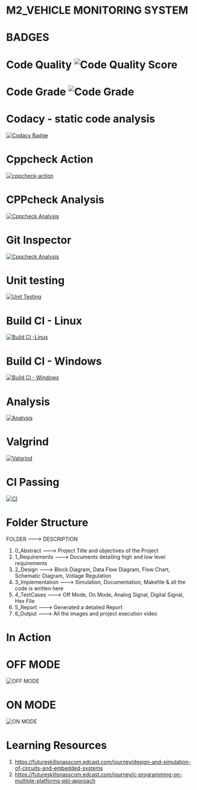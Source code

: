 # M2_VEHICLE MONITORING SYSTEM
# BADGES
# Code Quality ![Code Quality Score](https://api.codiga.io/project/33007/score/svg)
# Code Grade ![Code Grade](https://api.codiga.io/project/33007/status/svg)

# Codacy - static code analysis
[![Codacy Badge](https://app.codacy.com/project/badge/Grade/d06082f2f69a499596919c542955734b)](https://www.codacy.com/gh/SanjanaGireesh/M2_Vechicle-Monitoring-System/dashboard?utm_source=github.com&amp;utm_medium=referral&amp;utm_content=SanjanaGireesh/M2_Vechicle-Monitoring-System&amp;utm_campaign=Badge_Grade)
# Cppcheck Action
[![cppcheck-action](https://github.com/SanjanaGireesh/M2_Vechicle-Monitoring-System/actions/workflows/cppcheck-action.yml/badge.svg)](https://github.com/SanjanaGireesh/M2_Vechicle-Monitoring-System/actions/workflows/cppcheck-action.yml)
# CPPcheck Analysis
[![Cppcheck Analysis](https://github.com/SanjanaGireesh/M2_Vechicle-Monitoring-System/actions/workflows/Cppcheck%20Analysis.yml/badge.svg)](https://github.com/SanjanaGireesh/M2_Vechicle-Monitoring-System/actions/workflows/Cppcheck%20Analysis.yml)
# Git Inspector
[![Cppcheck Analysis](https://github.com/SanjanaGireesh/M2_Vechicle-Monitoring-System/actions/workflows/Cppcheck%20Analysis.yml/badge.svg)](https://github.com/SanjanaGireesh/M2_Vechicle-Monitoring-System/actions/workflows/Cppcheck%20Analysis.yml)
# Unit testing
[![Unit Testing](https://github.com/SanjanaGireesh/M2_Vechicle-Monitoring-System/actions/workflows/unit-test.yml/badge.svg)](https://github.com/SanjanaGireesh/M2_Vechicle-Monitoring-System/actions/workflows/unit-test.yml)
# Build CI - Linux
[![Build CI -Linux](https://github.com/SanjanaGireesh/M2_Vechicle-Monitoring-System/actions/workflows/Build_Linux.yml/badge.svg)](https://github.com/SanjanaGireesh/M2_Vechicle-Monitoring-System/actions/workflows/Build_Linux.yml)
# Build CI - Windows
[![Build CI - Windows](https://github.com/SanjanaGireesh/M2_Vechicle-Monitoring-System/actions/workflows/Build_Windows.yml/badge.svg)](https://github.com/SanjanaGireesh/M2_Vechicle-Monitoring-System/actions/workflows/Build_Windows.yml)
# Analysis
[![Analysis](https://github.com/SanjanaGireesh/M2_Vechicle-Monitoring-System/actions/workflows/Analysis.yml/badge.svg)](https://github.com/SanjanaGireesh/M2_Vechicle-Monitoring-System/actions/workflows/Analysis.yml)
# Valgrind
[![Valgrind](https://github.com/SanjanaGireesh/M2_Vechicle-Monitoring-System/actions/workflows/Valgrind.yml/badge.svg)](https://github.com/SanjanaGireesh/M2_Vechicle-Monitoring-System/actions/workflows/Valgrind.yml)
# CI Passing
[![CI](https://github.com/SanjanaGireesh/M2_Vechicle-Monitoring-System/actions/workflows/CI.yml/badge.svg)](https://github.com/SanjanaGireesh/M2_Vechicle-Monitoring-System/actions/workflows/CI.yml)
# Folder Structure
   FOLDER --->	DESCRIPTION
1) 0_Abstract ---> Project Title and objectives of the Project
2) 1_Requirements --->	Documents detailing high and low level requirements
3) 2_Design --->	Block Diagram, Data Flow Diagram, Flow Chart, Schematic Diagram, Votlage Regulation
4) 3_Implementation --->	Simulation, Documentation, Makefile & all the code is written here
5) 4_TestCases ---> Off Mode, On Mode, Analog Signal, Digital Signal, Hex File
6) 5_Report --->	Generated a detailed Report
7) 6_Output --->	All the images and project execution video
# In Action 
# OFF MODE
![OFF MODE](https://user-images.githubusercontent.com/101441389/164682580-834722c2-2b47-4d61-8ee5-76f2984b2c1e.PNG)
# ON MODE
![ON MODE](https://user-images.githubusercontent.com/101441389/164749924-dfb64531-f782-4a86-aef9-621f3d2fd3b2.PNG)
# Learning Resources
1) https://futureskillsnasscom.edcast.com/journey/design-and-simulation-of-circuits-and-embedded-systems
2) https://futureskillsnasscom.edcast.com/journey/c-programming-on-multiple-platforms-pbl-approach
